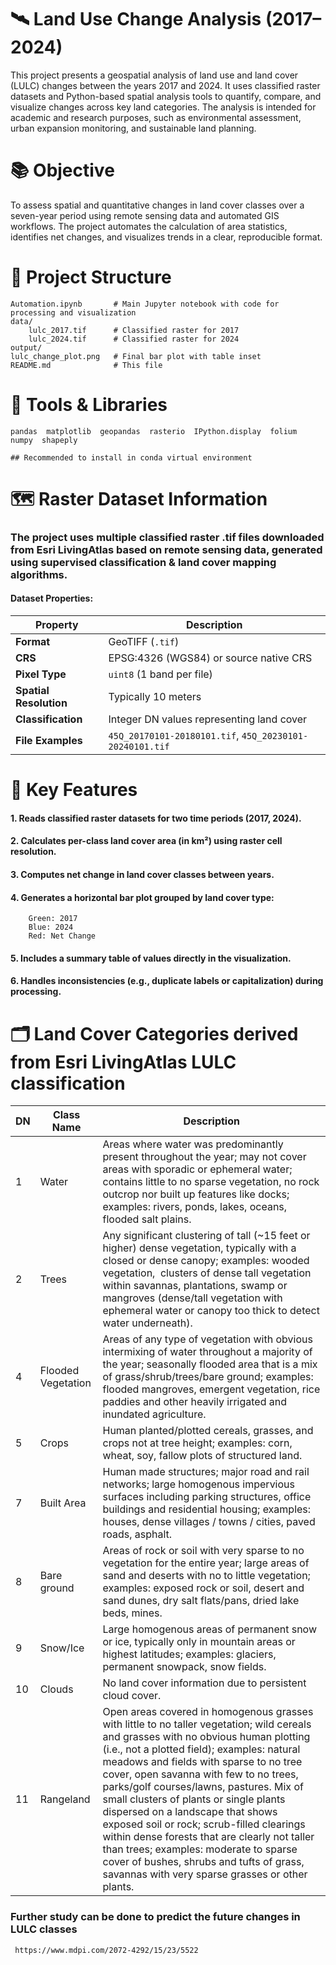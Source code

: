 # 🛰️ Land Use Change Analysis (2017–2024)

This project presents a geospatial analysis of land use and land cover (LULC) changes between the years 2017 and 2024. It uses classified raster datasets and Python-based spatial analysis tools to quantify, compare, and visualize changes across key land categories. The analysis is intended for academic and research purposes, such as environmental assessment, urban expansion monitoring, and sustainable land planning.

# 📚 Objective

To assess spatial and quantitative changes in land cover classes over a seven-year period using remote sensing data and automated GIS workflows. The project automates the calculation of area statistics, identifies net changes, and visualizes trends in a clear, reproducible format.

# 📁 Project Structure

    Automation.ipynb       # Main Jupyter notebook with code for processing and visualization
    data/
        lulc_2017.tif      # Classified raster for 2017
        lulc_2024.tif      # Classified raster for 2024
    output/
    lulc_change_plot.png   # Final bar plot with table inset
    README.md              # This file

# 🧰 Tools & Libraries 
    pandas  matplotlib  geopandas  rasterio  IPython.display  folium  numpy  shapeply

    ## Recommended to install in conda virtual environment

# 🗺️ Raster Dataset Information 
### The project uses multiple classified raster .tif files downloaded from Esri LivingAtlas based on remote sensing data, generated using supervised classification & land cover mapping algorithms.

#### Dataset Properties:

| Property           | Description                                              |
|-------------------|----------------------------------------------------------|
| **Format**         | GeoTIFF (`.tif`)                                         |
| **CRS**            | EPSG:4326 (WGS84) or source native CRS                   |
| **Pixel Type**     | `uint8` (1 band per file)                                |
| **Spatial Resolution** | Typically 10 meters                                 |
| **Classification** | Integer DN values representing land cover                |
| **File Examples**  | `45Q_20170101-20180101.tif`, `45Q_20230101-20240101.tif` |


    
# 🧪 Key Features

 #### 1. Reads classified raster datasets for two time periods (2017, 2024).
 #### 2. Calculates per-class land cover area (in km²) using raster cell resolution.
 #### 3. Computes net change in land cover classes between years.
 #### 4. Generates a horizontal bar plot grouped by land cover type:
        Green: 2017
        Blue: 2024
        Red: Net Change
 #### 5. Includes a summary table of values directly in the visualization.
 #### 6. Handles inconsistencies (e.g., duplicate labels or capitalization) during processing.   

#  🗂️ Land Cover Categories derived from Esri LivingAtlas LULC classification  
   | DN | Class Name         | Description |
   | -- | ------------------ | ------------ | 
   | 1  | Water              |  Areas where water was predominantly present throughout the year; may not cover areas with sporadic or ephemeral water; contains little to no sparse vegetation, no rock outcrop nor built up features like docks; examples: rivers, ponds, lakes, oceans, flooded salt plains. |
   | 2  | Trees              |  Any significant clustering of tall (~15 feet or higher) dense vegetation, typically with a closed or dense canopy; examples: wooded vegetation,  clusters of dense tall vegetation within savannas, plantations, swamp or mangroves (dense/tall vegetation with ephemeral water or canopy too thick to detect water underneath). |
   | 4  | Flooded Vegetation |  Areas of any type of vegetation with obvious intermixing of water throughout a majority of the year; seasonally flooded area that is a mix of grass/shrub/trees/bare ground; examples: flooded mangroves, emergent vegetation, rice paddies and other heavily irrigated and inundated agriculture. |
   | 5  | Crops              |  Human planted/plotted cereals, grasses, and crops not at tree height; examples: corn, wheat, soy, fallow plots of structured land. |
   | 7  | Built Area         |  Human made structures; major road and rail networks; large homogenous impervious surfaces including parking structures, office buildings and residential housing; examples: houses, dense villages / towns / cities, paved roads, asphalt. |
   | 8  | Bare ground        |  Areas of rock or soil with very sparse to no vegetation for the entire year; large areas of sand and deserts with no to little vegetation; examples: exposed rock or soil, desert and sand dunes, dry salt flats/pans, dried lake beds, mines. |
   | 9  | Snow/Ice           |  Large homogenous areas of permanent snow or ice, typically only in mountain areas or highest latitudes; examples: glaciers, permanent snowpack, snow fields. |
   | 10 | Clouds             |  No land cover information due to persistent cloud cover. |
   | 11 | Rangeland          |  Open areas covered in homogenous grasses with little to no taller vegetation; wild cereals and grasses with no obvious human plotting (i.e., not a plotted field); examples: natural meadows and fields with sparse to no tree cover, open savanna with few to no trees, parks/golf courses/lawns, pastures. Mix of small clusters of plants or single plants dispersed on a landscape that shows exposed soil or rock; scrub-filled clearings within dense forests that are clearly not taller than trees; examples: moderate to sparse cover of bushes, shrubs and tufts of grass, savannas with very sparse grasses or other plants. |


### Further study can be done to predict the future changes in LULC classes
     https://www.mdpi.com/2072-4292/15/23/5522
